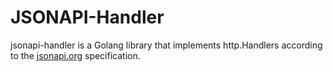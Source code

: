 # JSONAPI-Handler

jsonapi-handler is a Golang library that implements http.Handlers according to the [jsonapi.org](https://jsonapi.org) specification. 